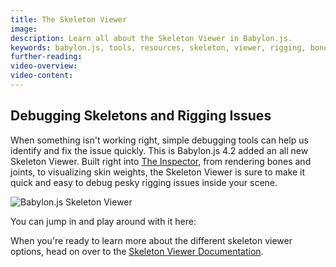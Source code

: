 ```yaml
---
title: The Skeleton Viewer
image: 
description: Learn all about the Skeleton Viewer in Babylon.js.
keywords: babylon.js, tools, resources, skeleton, viewer, rigging, bones
further-reading:
video-overview:
video-content:
---
```


## Debugging Skeletons and Rigging Issues

When something isn't working right, simple debugging tools can help us identify and fix the issue quickly. This is Babylon.js 4.2 added an all new Skeleton Viewer. Built right into [The Inspector](/toolsAndResources/tools/inspector), from rendering bones and joints, to visualizing skin weights, the Skeleton Viewer is sure to make it quick and easy to debug pesky rigging issues inside your scene.

<img src="/img/tools/skeletonViewer.jpg" title="Babylon.js Skeleton Viewer"/>

You can jump in and play around with it here: <Playground id="#KK9Z6D#1" title="Skeleton Viewer" description="Simple example of the skeleton viewer in The Inspector."/>

When you're ready to learn more about the different skeleton viewer options, head on over to the [Skeleton Viewer Documentation](/toolsAndResources/tools/inspector#bones-viewer).